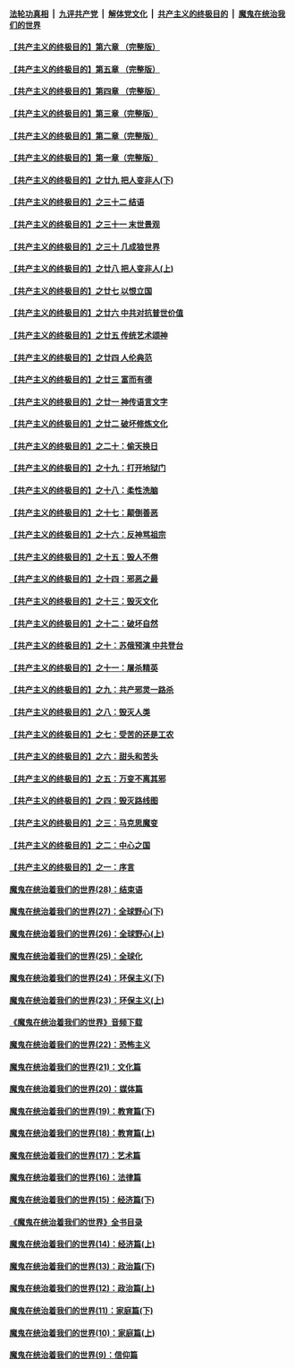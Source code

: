####  [法轮功真相](../../../../basic/blob/master/README.md?t=06100331) &nbsp;|&nbsp; [九评共产党](../../../../9ping.md/blob/master/README.md?t=06100331) &nbsp;|&nbsp; [解体党文化](../../../../jtdwh.md/blob/master/README.md?t=06100331)  &nbsp;|&nbsp; [共产主义的终极目的](../../../../gczydzjmd.md/blob/master/README.md?t=06100331) &nbsp;|&nbsp; [魔鬼在统治我们的世界](../../../../mgztzwmdsj.md/blob/master/README.md?t=06100331) 

#### [【共产主义的终极目的】第六章 （完整版）](../pages/nsc422/n11428913.md?t=06100331) 

#### [【共产主义的终极目的】第五章 （完整版）](../pages/nsc422/n11428912.md?t=06100331) 

#### [【共产主义的终极目的】第四章 （完整版）](../pages/nsc422/n11428907.md?t=06100331) 

#### [【共产主义的终极目的】第三章（完整版）](../pages/nsc422/n11428848.md?t=06100331) 

#### [【共产主义的终极目的】第二章（完整版）](../pages/nsc422/n11428831.md?t=06100331) 

#### [【共产主义的终极目的】第一章（完整版）](../pages/nsc422/n11417651.md?t=06100331) 

#### [【共产主义的终极目的】之廿九 把人变非人(下)](../pages/nsc422/n11344140.md?t=06100331) 

#### [【共产主义的终极目的】之三十二 结语](../pages/nsc422/n11360535.md?t=06100331) 

#### [【共产主义的终极目的】之三十一 末世景观](../pages/nsc422/n11351129.md?t=06100331) 

#### [【共产主义的终极目的】之三十 几成狼世界](../pages/nsc422/n11348280.md?t=06100331) 

#### [【共产主义的终极目的】之廿八 把人变非人(上)](../pages/nsc422/n11340492.md?t=06100331) 

#### [【共产主义的终极目的】之廿七 以恨立国](../pages/nsc422/n11336944.md?t=06100331) 

#### [【共产主义的终极目的】之廿六 中共对抗普世价值](../pages/nsc422/n11324785.md?t=06100331) 

#### [【共产主义的终极目的】之廿五 传统艺术颂神](../pages/nsc422/n11296396.md?t=06100331) 

#### [【共产主义的终极目的】之廿四 人伦典范](../pages/nsc422/n11296397.md?t=06100331) 

#### [【共产主义的终极目的】之廿三 富而有德](../pages/nsc422/n11283598.md?t=06100331) 

#### [【共产主义的终极目的】之廿一 神传语言文字](../pages/nsc422/n11263265.md?t=06100331) 

#### [【共产主义的终极目的】之廿二 破坏修炼文化](../pages/nsc422/n11245728.md?t=06100331) 

#### [【共产主义的终极目的】之二十：偷天换日](../pages/nsc422/n11238846.md?t=06100331) 

#### [【共产主义的终极目的】之十九：打开地狱门](../pages/nsc422/n11206376.md?t=06100331) 

#### [【共产主义的终极目的】之十八：柔性洗脑](../pages/nsc422/n11199994.md?t=06100331) 

#### [【共产主义的终极目的】之十七：颠倒善恶](../pages/nsc422/n11179782.md?t=06100331) 

#### [【共产主义的终极目的】之十六：反神骂祖宗](../pages/nsc422/n11166798.md?t=06100331) 

#### [【共产主义的终极目的】之十五：毁人不倦](../pages/nsc422/n11166792.md?t=06100331) 

#### [【共产主义的终极目的】之十四：邪恶之最](../pages/nsc422/n11150249.md?t=06100331) 

#### [【共产主义的终极目的】之十三：毁灭文化](../pages/nsc422/n11135227.md?t=06100331) 

#### [【共产主义的终极目的】之十二：破坏自然](../pages/nsc422/n11135214.md?t=06100331) 

#### [【共产主义的终极目的】之十：苏俄预演 中共登台](../pages/nsc422/n11118424.md?t=06100331) 

#### [【共产主义的终极目的】之十一：屠杀精英](../pages/nsc422/n11118442.md?t=06100331) 

#### [【共产主义的终极目的】之九：共产邪灵一路杀](../pages/nsc422/n11114139.md?t=06100331) 

#### [【共产主义的终极目的】之八：毁灭人类](../pages/nsc422/n11108503.md?t=06100331) 

#### [【共产主义的终极目的】之七：受苦的还是工农](../pages/nsc422/n11101809.md?t=06100331) 

#### [【共产主义的终极目的】之六：甜头和苦头](../pages/nsc422/n11096971.md?t=06100331) 

#### [【共产主义的终极目的】之五：万变不离其邪](../pages/nsc422/n11091285.md?t=06100331) 

#### [【共产主义的终极目的】之四：毁灭路线图](../pages/nsc422/n11086284.md?t=06100331) 

#### [【共产主义的终极目的】之三：马克思魔变](../pages/nsc422/n11061941.md?t=06100331) 

#### [【共产主义的终极目的】之二：中心之国](../pages/nsc422/n11047728.md?t=06100331) 

#### [【共产主义的终极目的】之一：序言](../pages/nsc422/n11086077.md?t=06100331) 

#### [魔鬼在统治着我们的世界(28)：结束语](../pages/nsc422/n10936246.md?t=06100331) 

#### [魔鬼在统治着我们的世界(27)：全球野心(下)](../pages/nsc422/n10928319.md?t=06100331) 

#### [魔鬼在统治着我们的世界(26)：全球野心(上)](../pages/nsc422/n10900318.md?t=06100331) 

#### [魔鬼在统治着我们的世界(25)：全球化](../pages/nsc422/n10788205.md?t=06100331) 

#### [魔鬼在统治着我们的世界(24)：环保主义(下)](../pages/nsc422/n10695307.md?t=06100331) 

#### [魔鬼在统治着我们的世界(23)：环保主义(上)](../pages/nsc422/n10688613.md?t=06100331) 

#### [《魔鬼在统治着我们的世界》音频下载](../pages/nsc422/n10635553.md?t=06100331) 

#### [魔鬼在统治着我们的世界(22)：恐怖主义](../pages/nsc422/n10614727.md?t=06100331) 

#### [魔鬼在统治着我们的世界(21)：文化篇](../pages/nsc422/n10597706.md?t=06100331) 

#### [魔鬼在统治着我们的世界(20)：媒体篇](../pages/nsc422/n10586579.md?t=06100331) 

#### [魔鬼在统治着我们的世界(19)：教育篇(下)](../pages/nsc422/n10564808.md?t=06100331) 

#### [魔鬼在统治着我们的世界(18)：教育篇(上)](../pages/nsc422/n10526970.md?t=06100331) 

#### [魔鬼在统治着我们的世界(17)：艺术篇](../pages/nsc422/n10499093.md?t=06100331) 

#### [魔鬼在统治着我们的世界(16)：法律篇](../pages/nsc422/n10485969.md?t=06100331) 

#### [魔鬼在统治着我们的世界(15)：经济篇(下)](../pages/nsc422/n10469975.md?t=06100331) 

#### [《魔鬼在统治着我们的世界》全书目录](../pages/nsc422/n10464261.md?t=06100331) 

#### [魔鬼在统治着我们的世界(14)：经济篇(上)](../pages/nsc422/n10457370.md?t=06100331) 

#### [魔鬼在统治着我们的世界(13)：政治篇(下)](../pages/nsc422/n10448270.md?t=06100331) 

#### [魔鬼在统治着我们的世界(12)：政治篇(上)](../pages/nsc422/n10444576.md?t=06100331) 

#### [魔鬼在统治着我们的世界(11)：家庭篇(下)](../pages/nsc422/n10440961.md?t=06100331) 

#### [魔鬼在统治着我们的世界(10)：家庭篇(上)](../pages/nsc422/n10435448.md?t=06100331) 

#### [魔鬼在统治着我们的世界(9)：信仰篇](../pages/nsc422/n10432159.md?t=06100331) 

